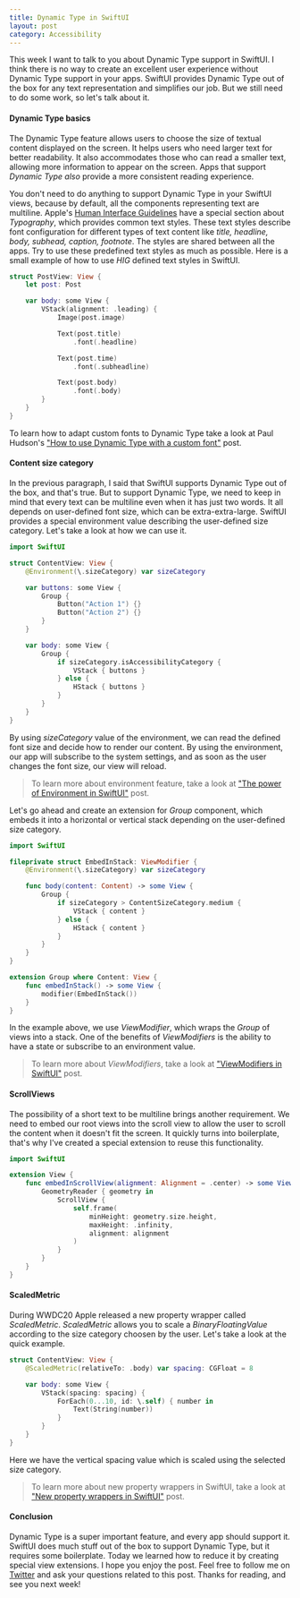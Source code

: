 ```yaml
---
title: Dynamic Type in SwiftUI
layout: post
category: Accessibility
---
```


This week I want to talk to you about Dynamic Type support in SwiftUI. I think there is no way to create an excellent user experience without Dynamic Type support in your apps. SwiftUI provides Dynamic Type out of the box for any text representation and simplifies our job. But we still need to do some work, so let's talk about it.

#### Dynamic Type basics
The Dynamic Type feature allows users to choose the size of textual content displayed on the screen. It helps users who need larger text for better readability. It also accommodates those who can read a smaller text, allowing more information to appear on the screen. Apps that support *Dynamic Type also* provide a more consistent reading experience.

You don't need to do anything to support Dynamic Type in your SwiftUI views, because by default, all the components representing text are multiline. Apple's [Human Interface Guidelines](https://developer.apple.com/design/human-interface-guidelines/ios/overview/themes/) have a special section about *Typography*, which provides common text styles. These text styles describe font configuration for different types of text content like *title, headline, body, subhead, caption, footnote*. The styles are shared between all the apps. Try to use these predefined text styles as much as possible. Here is a small example of how to use *HIG* defined text styles in SwiftUI.

```swift
struct PostView: View {
    let post: Post

    var body: some View {
        VStack(alignment: .leading) {
            Image(post.image)

            Text(post.title)
                .font(.headline)

            Text(post.time)
                .font(.subheadline)

            Text(post.body)
                .font(.body)
        }
    }
}
```

To learn how to adapt custom fonts to Dynamic Type take a look at Paul Hudson's ["How to use Dynamic Type with a custom font"](https://www.hackingwithswift.com/quick-start/swiftui/how-to-use-dynamic-type-with-a-custom-font) post.

#### Content size category
In the previous paragraph, I said that SwiftUI supports Dynamic Type out of the box, and that's true. But to support Dynamic Type, we need to keep in mind that every text can be multiline even when it has just two words. It all depends on user-defined font size, which can be extra-extra-large. SwiftUI provides a special environment value describing the user-defined size category. Let's take a look at how we can use it.

```swift
import SwiftUI

struct ContentView: View {
    @Environment(\.sizeCategory) var sizeCategory

    var buttons: some View {
        Group {
            Button("Action 1") {}
            Button("Action 2") {}
        }
    }

    var body: some View {
        Group {
            if sizeCategory.isAccessibilityCategory {
                VStack { buttons }
            } else {
                HStack { buttons }
            }
        }
    }
}
```

By using *sizeCategory* value of the environment, we can read the defined font size and decide how to render our content. By using the environment, our app will subscribe to the system settings, and as soon as the user changes the font size, our view will reload.

> To learn more about environment feature, take a look at ["The power of Environment in SwiftUI"](/2019/08/21/the-power-of-environment-in-swiftui/) post.

Let's go ahead and create an extension for *Group* component, which embeds it into a horizontal or vertical stack depending on the user-defined size category.

```swift
import SwiftUI

fileprivate struct EmbedInStack: ViewModifier {
    @Environment(\.sizeCategory) var sizeCategory

    func body(content: Content) -> some View {
        Group {
            if sizeCategory > ContentSizeCategory.medium {
                VStack { content }
            } else {
                HStack { content }
            }
        }
    }
}

extension Group where Content: View {
    func embedInStack() -> some View {
        modifier(EmbedInStack())
    }
}
```

In the example above, we use *ViewModifier*, which wraps the *Group* of views into a stack. One of the benefits of *ViewModifiers* is the ability to have a state or subscribe to an environment value.

> To learn more about *ViewModifiers*, take a look at ["ViewModifiers in SwiftUI"](/2019/08/07/viewmodifiers-in-swiftui/) post.

#### ScrollViews
The possibility of a short text to be multiline brings another requirement. We need to embed our root views into the scroll view to allow the user to scroll the content when it doesn't fit the screen. It quickly turns into boilerplate, that's why I've created a special extension to reuse this functionality.

```swift
import SwiftUI

extension View {
    func embedInScrollView(alignment: Alignment = .center) -> some View {
        GeometryReader { geometry in
            ScrollView {
                self.frame(
                    minHeight: geometry.size.height,
                    maxHeight: .infinity,
                    alignment: alignment
                )
            }
        }
    }
}
```

#### ScaledMetric
During WWDC20 Apple released a new property wrapper called *ScaledMetric*. *ScaledMetric* allows you to scale a *BinaryFloatingValue* according to the size category choosen by the user. Let's take a look at the quick example.

```swift
struct ContentView: View {
    @ScaledMetric(relativeTo: .body) var spacing: CGFloat = 8

    var body: some View {
        VStack(spacing: spacing) {
            ForEach(0...10, id: \.self) { number in
                Text(String(number))
            }
        }
    }
}
```

Here we have the vertical spacing value which is scaled using the selected size category.

> To learn more about new property wrappers in SwiftUI, take a look at ["New property wrappers in SwiftUI"](/2020/06/29/new-property-wrappers-in-swiftui/) post.

#### Conclusion
Dynamic Type is a super important feature, and every app should support it. SwiftUI does much stuff out of the box to support Dynamic Type, but it requires some boilerplate. Today we learned how to reduce it by creating special view extensions. I hope you enjoy the post. Feel free to follow me on [Twitter](https://twitter.com/mecid) and ask your questions related to this post. Thanks for reading, and see you next week! 

